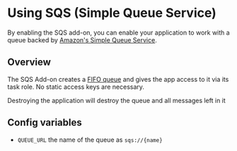 # Using SQS (Simple Queue Service)

By enabling the SQS add-on, you can enable your application to work with a queue backed by [Amazon's Simple Queue Service](https://aws.amazon.com/sqs/).

## Overview

The SQS Add-on creates a [FIFO queue](https://docs.aws.amazon.com/AWSSimpleQueueService/latest/SQSDeveloperGuide/FIFO-queues.html) and gives the app access to it via its task role. No static access keys are necessary.

Destroying the application will destroy the queue and all messages left in it

## Config variables

* `QUEUE_URL` the name of the queue as `sqs://{name}`
